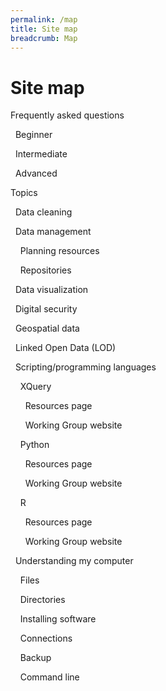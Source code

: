 ```yaml
---
permalink: /map
title: Site map
breadcrumb: Map
---
```


# Site map

Frequently asked questions

&nbsp;&nbsp;Beginner

&nbsp;&nbsp;Intermediate

&nbsp;&nbsp;Advanced

Topics

&nbsp;&nbsp;Data cleaning

&nbsp;&nbsp;Data management

&nbsp;&nbsp;&nbsp;&nbsp;Planning resources

&nbsp;&nbsp;&nbsp;&nbsp;Repositories

&nbsp;&nbsp;Data visualization

&nbsp;&nbsp;Digital security

&nbsp;&nbsp;Geospatial data

&nbsp;&nbsp;Linked Open Data (LOD)

&nbsp;&nbsp;Scripting/programming languages

&nbsp;&nbsp;&nbsp;&nbsp;XQuery

&nbsp;&nbsp;&nbsp;&nbsp;&nbsp;&nbsp;Resources page

&nbsp;&nbsp;&nbsp;&nbsp;&nbsp;&nbsp;Working Group website

&nbsp;&nbsp;&nbsp;&nbsp;Python

&nbsp;&nbsp;&nbsp;&nbsp;&nbsp;&nbsp;Resources page

&nbsp;&nbsp;&nbsp;&nbsp;&nbsp;&nbsp;Working Group website

&nbsp;&nbsp;&nbsp;&nbsp;R

&nbsp;&nbsp;&nbsp;&nbsp;&nbsp;&nbsp;Resources page

&nbsp;&nbsp;&nbsp;&nbsp;&nbsp;&nbsp;Working Group website

&nbsp;&nbsp;Understanding my computer

&nbsp;&nbsp;&nbsp;&nbsp;Files

&nbsp;&nbsp;&nbsp;&nbsp;Directories

&nbsp;&nbsp;&nbsp;&nbsp;Installing software

&nbsp;&nbsp;&nbsp;&nbsp;Connections

&nbsp;&nbsp;&nbsp;&nbsp;Backup

&nbsp;&nbsp;&nbsp;&nbsp;Command line
